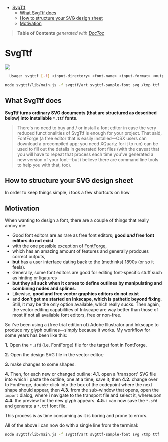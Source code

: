 

- [SvgTtf](#svgttf)
	- [What SvgTtf does](#what-svgttf-does)
	- [How to structure your SVG design sheet](#how-to-structure-your-svg-design-sheet)
	- [Motivation](#motivation)

> **Table of Contents**  *generated with [DocToc](http://doctoc.herokuapp.com/)*


# SvgTtf

![](https://github.com/loveencounterflow/svgttf/raw/master/art/jizura3-e000.png)

```bash
  Usage: svgttf [-f] <input-directory> <font-name> <input-format> <output-directory> <output-format>
```


```bash
node svgttf/lib/main.js -f svgttf/art svgttf-sample-font svg /tmp ttf
```

## What SvgTtf does

**SvgTtf turns ordinary SVG documents (that are structured as described below) into installable `*.ttf`
fonts.**

> There's no need to buy and / or install a font editor in case the very reduced functionalities of SvgTtf
> is enough for your project. That said, FontForge (a free editor that is easily installed—OSX users can
> download a precompiled app; you need XQuartz for it to run) can be used to fill out the details in generated
> font files (with the caveat that you will have to repeat that process each time you've generated a new
> version of your font—but i believe there are command line tools to help you with that, too).



## How to structure your SVG design sheet

In order to keep things simple, i took a few shortcuts on how


## Motivation

When wanting to design a font, there are a couple of things that really annoy me:

* Good font editors are as rare as free font editors; **good *and* free font editors do not exist**
* with the one possible exception of [FontForge](http://fontforge.org/),
* which has an amazing amount of features and generally prodcues correct outputs,
* **but** has a user interface dating back to the (methinks) 1890s (or so it feels).
* Generally, some font editors are good for editing font-specific stuff such as hinting or ligatures
* **but they all suck when it comes to define outlines by manipulating and combining nodes and splines**.
* Likewise, **good and free vector graphics editors do not exist**
* and **don't get me started on Inkscape, which is pathetic beyond fixing**. Still, it may be the only
  option available, which really sucks. Then again, the vector editing capabilities of Inkscape are way
  better than those of most if not all available font editors, free or non-free.

So i've been using a (free trial edition of) Adobe Illustrator and Inkscape to produce my glyph
outlines—simply because it works. My workflow for some years has been like this:

**1.** Open the `*.sfd` (i.e. FontForge) file for the target font in FontForge.

**2.** Open the design SVG file in the vector editor;

**3.** make changes to some shapes.

**4.** Then, for each new or changed outline:
  **4.1.** open a 'transport' SVG file into which i paste the outline, one at a time; save it; then
  **4.2.** change over to FontForge, double-click into the box of the codepoint where the next shape
    should appear, then
  **4.3.** from the sub-window that opens, open the `import` dialog, where i navigate to the transport file
    and select it, whereupon
  **4.4.** the preview for the new glyph appears.
  **4.5.** i can now save the `*.sfd` and generate a `*.ttf` font file.

This process is as time consuming as it is boring and prone to errors.

All of the above i can now do with a single line from the terminal:

```bash
node svgttf/lib/main.js -f svgttf/art svgttf-sample-font svg /tmp ttf
```




























